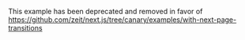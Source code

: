 This example has been deprecated and removed in favor of https://github.com/zeit/next.js/tree/canary/examples/with-next-page-transitions
